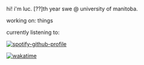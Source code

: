 hi! i'm luc. [??]th year swe @ university of manitoba.

working on: things

currently listening to:

[![spotify-github-profile](https://spotify-github-profile.kittinanx.com/api/view?uid=mysticsayz&cover_image=true&theme=novatorem&show_offline=false&background_color=121212&interchange=false&bar_color=f09a9a&bar_color_cover=false)](https://github.com/kittinan/spotify-github-profile)

[![wakatime](https://wakatime.com/badge/user/0674a33f-b787-43e6-bb54-8e5065809cf4.svg)](https://wakatime.com/@0674a33f-b787-43e6-bb54-8e5065809cf4)
